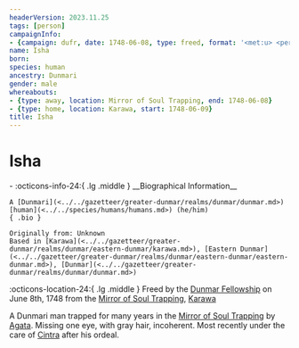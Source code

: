 ```yaml
---
headerVersion: 2023.11.25
tags: [person]
campaignInfo:
- {campaign: dufr, date: 1748-06-08, type: freed, format: '<met:u> <person:q> on <target> from <current:2>'}
name: Isha
born:
species: human
ancestry: Dunmari
gender: male
whereabouts:
- {type: away, location: Mirror of Soul Trapping, end: 1748-06-08}
- {type: home, location: Karawa, start: 1748-06-09}
title: Isha
---
```

# Isha
<div class="grid cards ext-narrow-margin ext-one-column" markdown>
- :octicons-info-24:{ .lg .middle } __Biographical Information__

    A [Dunmari](<../../gazetteer/greater-dunmar/realms/dunmar/dunmar.md>) [human](<../../species/humans/humans.md>) (he/him)  
    { .bio }

    Originally from: Unknown
    Based in [Karawa](<../../gazetteer/greater-dunmar/realms/dunmar/eastern-dunmar/karawa.md>), [Eastern Dunmar](<../../gazetteer/greater-dunmar/realms/dunmar/eastern-dunmar/eastern-dunmar.md>), [Dunmar](<../../gazetteer/greater-dunmar/realms/dunmar/dunmar.md>)
</div>



:octicons-location-24:{ .lg .middle } Freed by the [Dunmar Fellowship](<../pcs/dunmar-fellowship/dunmar-fellowship.md>) on June 8th, 1748 from the [Mirror of Soul Trapping](<../../campaigns/dunmari-frontier/treasure/notable-items/mirror-of-soul-trapping.md>), [Karawa](<../../gazetteer/greater-dunmar/realms/dunmar/eastern-dunmar/karawa.md>)  


A Dunmari man trapped for many years in the [Mirror of Soul Trapping](<../../campaigns/dunmari-frontier/treasure/notable-items/mirror-of-soul-trapping.md>) by [Agata](<../fey/agata.md>). Missing one eye, with gray hair, incoherent. Most recently under the care of [Cintra](<./cintra.md>) after his ordeal. 

